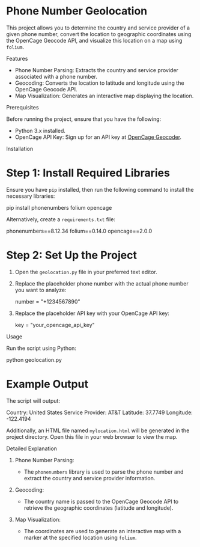 
# Phone Number Geolocation 

This project allows you to determine the country and service provider of a given phone number, convert the location to geographic coordinates using the OpenCage Geocode API, and visualize this location on a map using `folium`.

 Features

- Phone Number Parsing: Extracts the country and service provider associated with a phone number.
- Geocoding: Converts the location to latitude and longitude using the OpenCage Geocode API.
- Map Visualization: Generates an interactive map displaying the location.

 Prerequisites

Before running the project, ensure that you have the following:

- Python 3.x installed.
- OpenCage API Key: Sign up for an API key at [OpenCage Geocoder](https://opencagedata.com/).

 Installation

# Step 1: Install Required Libraries

Ensure you have `pip` installed, then run the following command to install the necessary libraries:

pip install phonenumbers folium opencage

Alternatively, create a `requirements.txt` file:

phonenumbers==8.12.34
folium==0.14.0
opencage==2.0.0


# Step 2: Set Up the Project

1. Open the `geolocation.py` file in your preferred text editor.
2. Replace the placeholder phone number with the actual phone number you want to analyze:

   number = "+1234567890"

3. Replace the placeholder API key with your OpenCage API key:

   key = "your_opencage_api_key"

 Usage

Run the script using Python:

python geolocation.py

# Example Output

The script will output:

Country: United States
Service Provider: AT&T
Latitude: 37.7749
Longitude: -122.4194

Additionally, an HTML file named `mylocation.html` will be generated in the project directory. Open this file in your web browser to view the map.

 Detailed Explanation

1. Phone Number Parsing:
   - The `phonenumbers` library is used to parse the phone number and extract the country and service provider information.

2. Geocoding:
   - The country name is passed to the OpenCage Geocode API to retrieve the geographic coordinates (latitude and longitude).

3. Map Visualization:
   - The coordinates are used to generate an interactive map with a marker at the specified location using `folium`.
